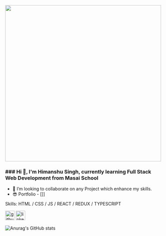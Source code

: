 <img src="https://user-images.githubusercontent.com/99639007/169049031-edbc0500-f7bd-40e4-bd80-7595e934d583.png" alt="" height="500">
<h3>### Hi 👋, I'm Himanshu Singh, currently learning Full Stack Web Development from Masai School</h3>


- 👯 I’m looking to collaborate on any Project which enhance my skills.
- 😎 Portfolio - [<a href=""></a>]]


Skills: HTML / CSS / JS / REACT / REDUX / TYPESCRIPT 
 


[<img src='https://cdn.jsdelivr.net/npm/simple-icons@3.0.1/icons/github.svg' alt='github' height='30'>](https://github.com/https://github.com/Himanshu5296) 
[<img src='https://cdn.jsdelivr.net/npm/simple-icons@3.0.1/icons/linkedin.svg' alt='linkedin' height='30'>](https://www.linkedin.com/in/https://www.linkedin.com/in/himanshusingh52//)   

![Anurag's GitHub stats](https://github-readme-stats.vercel.app/api?username=Himanshu5296&show_icons=true)
